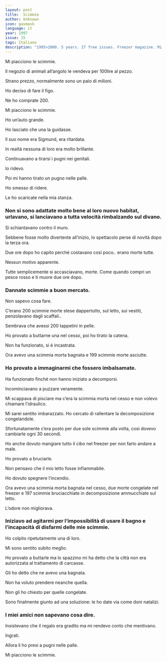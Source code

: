 ```yaml
---
layout: post
title:  Scimmie
author: Unknown
icon: gasmask
language: it
year: 1997
issue: 15
tags: Italiano
description: "1995>2000. 5 years. 27 free issues. Freezer magazine. Mi piacciono le scimmie. Il negozio di animali all’angolo le vendeva per 100lire al pezzo. Strano prezzo, normalmente sono un paio di milioni. Ho deciso di fare il figo. Ne ho comprate 200. "
---
```


Mi piacciono le scimmie.

Il negozio di animali all’angolo le vendeva per 100lire al pezzo.

Strano prezzo, normalmente sono un paio di milioni.

Ho deciso di fare il figo.

Ne ho comprate 200.

Mi piacciono le scimmie.

Ho un’auto grande.

Ho lasciato che una la guidasse.

Il suo nome era Sigmund, era ritardata.

In realtà nessuna di loro era molto brillante.

Continuavano a tirarsi i pugni nei genitali.

Io ridevo.

Poi mi hanno tirato un pugno nelle palle.

Ho smesso di ridere.

Le ho scaricate nella mia stanza.

### Non si sono adattate molto bene al loro nuovo habitat, urlavano, si lanciavano a tutta velocità rimbalzando sul divano.

Si schiantavano contro il muro.

Sebbene fosse molto divertente all’inizio, lo spettacolo perse di novità dopo la terza ora.

Due ore dopo ho capito perché costavano così poco.. erano morte tutte.

Nessun motivo apparente.

Tutte semplicemente si accasciavano, morte. Come quando compri un pesce rosso e ti muore due ore dopo.

### Dannate scimmie a buon mercato.

Non sapevo cosa fare.

C’erano 200 scimmie morte stese dappertutto, sul letto, sui vestiti, penzolavano dagli scaffali..

Sembrava che avessi 200 tappetini in pelle.

Ho provato a buttarne una nel cesso, poi ho tirato la catena.

Non ha funzionato, si è incastrata.

Ora avevo una scimmia morta bagnata e 199 scimmie morte asciutte.

### Ho provato a immaginarmi che fossero imbalsamate.

Ha funzionato finché non hanno iniziato a decomporsi.

Incominciavano a puzzare veramente.

Mi scappava di pisciare ma c’era la scimmia morta nel cesso e non volevo chiamare l’idraulico.

Mi sarei sentito imbarazzato. Ho cercato di rallentare la decomposizione congelandole.

Sfortunatamente c’era posto per due sole scimmie alla volta, così dovevo cambiarle ogni 30 secondi.

Ho anche dovuto mangiare tutto il cibo nel freezer per non farlo andare a male.

Ho provato a bruciarle.

Non pensavo che il mio letto fosse infiammabile.

Ho dovuto spegnere l’incendio.

Ora avevo una scimmia morta bagnata nel cesso, due morte congelate nel freezer e 197 scimmie bruciacchiate in decomposizione ammucchiate sul letto.

L’odore non migliorava.

### Iniziavo ad agitarmi per l’impossibilità di usare il bagno e l’incapacità di disfarmi delle mie scimmie.

Ho colpito ripetutamente una di loro.

Mi sono sentito subito meglio.

Ho provato a buttarle ma lo spazzino mi ha detto che la città non era autorizzata al trattamento di carcasse.

Gli ho detto che ne avevo una bagnata.

Non ha voluto prendere neanche quella.

Non gli ho chiesto per quelle congelate.

Sono finalmente giunto ad una soluzione: le ho date via come doni natalizi.

### I miei amici non sapevano cosa dire.

Insistevano che il regalo era gradito ma mi rendevo conto che mentivano.

Ingrati.

Allora li ho presi a pugni nelle palle.

Mi piacciono le scimmie.
